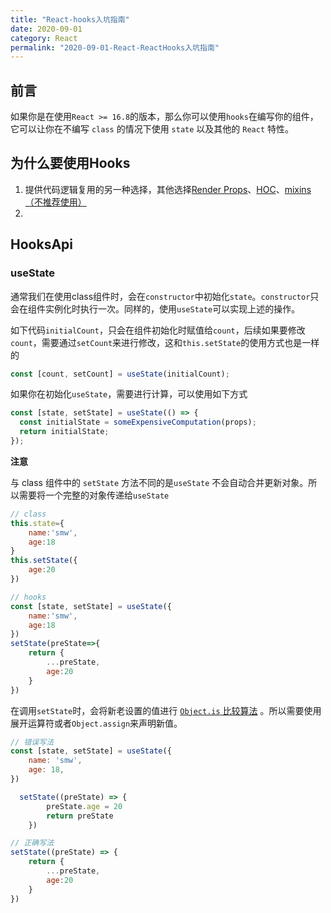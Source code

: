 ```yaml
---
title: "React-hooks入坑指南"
date: 2020-09-01
category: React
permalink: "2020-09-01-React-ReactHooks入坑指南"
---
```


## 前言

如果你是在使用`React >= 16.8`的版本，那么你可以使用`hooks`在编写你的组件，它可以让你在不编写 `class` 的情况下使用 `state` 以及其他的 `React` 特性。



## 为什么要使用Hooks

1. 提供代码逻辑复用的另一种选择，其他选择[Render Props](https://zh-hans.reactjs.org/docs/render-props.html)、[HOC](https://zh-hans.reactjs.org/docs/higher-order-components.html)、[mixins（不推荐使用）](https://zh-hans.reactjs.org/docs/react-without-es6.html#mixins)
2. 



## HooksApi

### useState

通常我们在使用class组件时，会在`constructor`中初始化`state`。`constructor`只会在组件实例化时执行一次。同样的，使用`useState`可以实现上述的操作。

如下代码`initialCount`，只会在组件初始化时赋值给`count`，后续如果要修改`count`，需要通过`setCount`来进行修改，这和`this.setState`的使用方式也是一样的

```jsx
const [count, setCount] = useState(initialCount);
```

如果你在初始化`useState`，需要进行计算，可以使用如下方式

```jsx
const [state, setState] = useState(() => {
  const initialState = someExpensiveComputation(props);
  return initialState;
});
```

**注意**

与 class 组件中的 `setState` 方法不同的是`useState` 不会自动合并更新对象。所以需要将一个完整的对象传递给`useState` 

```jsx
// class
this.state={
    name:'smw',
    age:18
}
this.setState({
    age:20
})

// hooks
const [state, setState] = useState({
    name:'smw',
    age:18
})
setState(preState=>{
    return {
        ...preState,
        age:20
    }
})
```

在调用`setState`时，会将新老设置的值进行 [`Object.is` 比较算法](https://developer.mozilla.org/en-US/docs/Web/JavaScript/Reference/Global_Objects/Object/is#Description) 。所以需要使用展开运算符或者`Object.assign`来声明新值。

```jsx
// 错误写法
const [state, setState] = useState({
    name: 'smw',
    age: 18,
})

  setState((preState) => {
        preState.age = 20
        return preState
    })

// 正确写法
setState((preState) => {
    return {
        ...preState,
        age:20
    }
})
```

